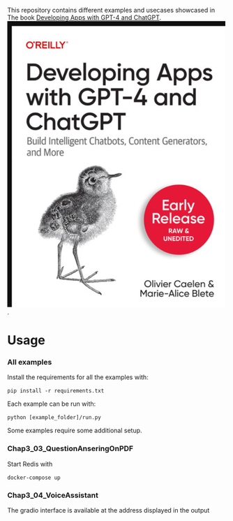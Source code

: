 This repository contains different examples and usecases showcased in The book [Developing Apps with GPT-4 and ChatGPT](https://learning.oreilly.com/library/view/developing-apps-with/9781098152475/).
![Book cover](./images/cover.png).


# Usage

### All examples
Install the requirements for all the examples with:

    pip install -r requirements.txt

Each example can be run with:

    python [example_folder]/run.py

Some examples require some additional setup.

### Chap3_03_QuestionAnseringOnPDF
Start Redis with

    docker-compose up

### Chap3_04_VoiceAssistant
The gradio interface is available at the address displayed in the output

